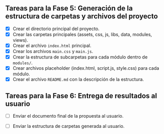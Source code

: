 ## Tareas para la Fase 5: Generación de la estructura de carpetas y archivos del proyecto

- [x] Crear el directorio principal del proyecto.
- [x] Crear las carpetas principales (assets, css, js, libs, data, modules, views).
- [x] Crear el archivo `index.html` principal.
- [x] Crear los archivos `main.css` y `main.js`.
- [x] Crear la estructura de subcarpetas para cada módulo dentro de `modules/`.
- [x] Crear archivos placeholder (index.html, script.js, style.css) para cada módulo.
- [x] Crear el archivo `README.md` con la descripción de la estructura.

## Tareas para la Fase 6: Entrega de resultados al usuario

- [ ] Enviar el documento final de la propuesta al usuario.
- [ ] Enviar la estructura de carpetas generada al usuario.


